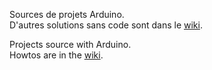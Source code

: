 Sources de projets Arduino.  
D'autres solutions sans code sont dans le [wiki](https://github.com/BeePerNet/Arduino/wiki/Home).

Projects source with Arduino.  
Howtos are in the [wiki](https://github.com/BeePerNet/Arduino/wiki/Home).
